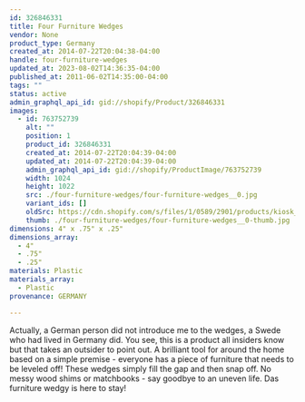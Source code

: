 ```yaml
---
id: 326846331
title: Four Furniture Wedges
vendor: None
product_type: Germany
created_at: 2014-07-22T20:04:38-04:00
handle: four-furniture-wedges
updated_at: 2023-08-02T14:36:35-04:00
published_at: 2011-06-02T14:35:00-04:00
tags: ""
status: active
admin_graphql_api_id: gid://shopify/Product/326846331
images:
  - id: 763752739
    alt: ""
    position: 1
    product_id: 326846331
    created_at: 2014-07-22T20:04:39-04:00
    updated_at: 2014-07-22T20:04:39-04:00
    admin_graphql_api_id: gid://shopify/ProductImage/763752739
    width: 1024
    height: 1022
    src: ./four-furniture-wedges/four-furniture-wedges__0.jpg
    variant_ids: []
    oldSrc: https://cdn.shopify.com/s/files/1/0589/2901/products/kiosk_furniturewedges.tif.jpeg?v=1406073879
    thumb: ./four-furniture-wedges/four-furniture-wedges__0-thumb.jpg
dimensions: 4" x .75" x .25"
dimensions_array:
  - 4"
  - .75"
  - .25"
materials: Plastic
materials_array:
  - Plastic
provenance: GERMANY

---
```


Actually, a German person did not introduce me to the wedges, a Swede who had lived in Germany did. You see, this is a product all insiders know but that takes an outsider to point out. A brilliant tool for around the home based on a simple premise - everyone has a piece of furniture that needs to be leveled off! These wedges simply fill the gap and then snap off. No messy wood shims or matchbooks - say goodbye to an uneven life. Das furniture wedgy is here to stay!